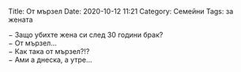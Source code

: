 Title: От мързел
Date: 2020-10-12 11:21
Category: Семейни
Tags: за жената


&minus; Защо убихте жена си след 30 години брак?  
&minus; От мързел...  
&minus; Как така от мързел?!?  
&minus; Ами а днеска, а утре...  

